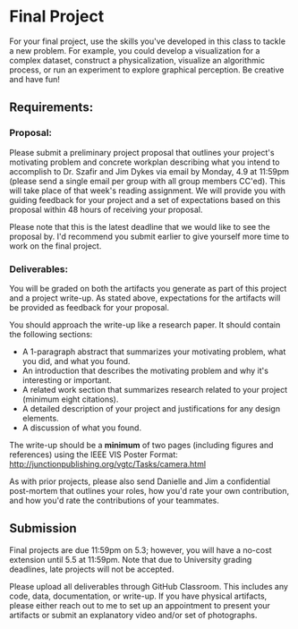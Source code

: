 # Final Project
For your final project, use the skills you've developed in this class to tackle a new problem. For example, you could develop a visualization for a complex dataset, construct a physicalization, visualize an algorithmic process, or run an experiment to explore graphical perception. Be creative and have fun! 

<h2>Requirements:</h2>
<h3>Proposal:</h3>
Please submit a preliminary project proposal that outlines your project's motivating problem and concrete workplan describing what you intend to accomplish to Dr. Szafir and Jim Dykes via email by Monday, 4.9 at 11:59pm (please send a single email per group with all group members CC'ed). This will take place of that week's reading assignment. We will provide you with guiding feedback for your project and a set of expectations based on this proposal within 48 hours of receiving your proposal.   

Please note that this is the latest deadline that we would like to see the proposal by. I'd recommend you submit earlier to give yourself more time to work on the final project. 

<h3>Deliverables:</h3>
You will be graded on both the artifacts you generate as part of this project and a project write-up. As stated above, expectations for the artifacts will be provided as feedback for your proposal.   

You should approach the write-up like a research paper. It should contain the following sections: 
<ul>
<li>A 1-paragraph abstract that summarizes your motivating problem, what you did, and what you found. </li>
<li>An introduction that describes the motivating problem and why it's interesting or important. </li> 
<li>A related work section that summarizes research related to your project (minimum eight citations). </li>
<li>A detailed description of your project and justifications for any design elements. </li>
<li>A discussion of what you found.</li>
</ul>

The write-up should be a <b>minimum</b> of two pages (including figures and references) using the IEEE VIS Poster Format: http://junctionpublishing.org/vgtc/Tasks/camera.html

As with prior projects, please also send Danielle and Jim a confidential post-mortem that outlines your roles, how you'd rate your own contribution, and how you'd rate the contributions of your teammates. 

<h2>Submission</h2>
Final projects are due 11:59pm on 5.3; however, you will have a no-cost extension until 5.5 at 11:59pm. Note that due to University grading deadlines, late projects will not be accepted.    


Please upload all deliverables through GitHub Classroom. This includes any code, data, documentation, or write-up. If you have physical artifacts, please either reach out to me to set up an appointment to present your artifacts or submit an explanatory video and/or set of photographs. 

